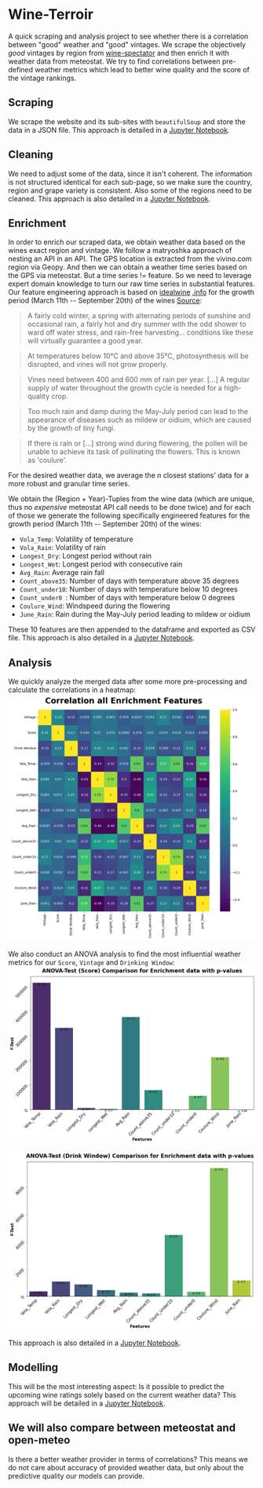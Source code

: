 # Wine-Terroir
A quick scraping and analysis project to see whether there is a correlation between "good" weather and "good" vintages. We scrape the objectively *good* vintages by region from [wine-spectator](https://www.winespectator.com/vintage-charts) and then enrich it with weather data from meteostat. We try to find correlations between pre-defined weather metrics which lead to better wine quality and the score of the vintage rankings.

## Scraping
We scrape the website and its sub-sites with ```beautifulSoup``` and store the data in a JSON file. This approach is detailed in a [Jupyter Notebook](https://github.com/trashpanda-ai/Wine-Terroir/blob/main/1.%20Scraping.ipynb).

## Cleaning
We need to adjust some of the data, since it isn't coherent. The information is not structured identical for each sub-page, so we make sure the country, region and grape variety is consistent. Also some of the regions need to be cleaned. This approach is also detailed in a [Jupyter Notebook](https://github.com/trashpanda-ai/Wine-Terroir/blob/13844a79e441c1b0ee02f5d048f9470608d44dd8/2.%20Cleaning.ipynb).

## Enrichment
In order to enrich our scraped data, we obtain weather data based on the wines exact region and vintage. We follow a matryoshka approach of nesting an API in an API. The GPS location is extracted from the vivino.com region via Geopy. And then we can obtain a weather time series based on the GPS via meteostat. But a time series != feature. So we need to leverage expert domain knowledge to turn our raw time series in substantial features. Our feature engineering approach is based on [idealwine](https://www.idealwine.info/conditions-for-great-wine/) [.info](https://www.idealwine.info/conditions-necessary-great-wine-part-12/) for the growth period (March 11th -- September 20th) of the wines [Source](https://en.wikipedia.org/wiki/Harvest_(wine)):
> A fairly cold winter, a spring with alternating periods of sunshine and occasional rain, a fairly hot and dry summer with the odd shower to ward off water stress, and rain-free harvesting… conditions like these will virtually guarantee a good year.

> At temperatures below 10°C and above 35°C, photosynthesis will be disrupted, and vines will not grow properly. 

> Vines need between 400 and 600 mm of rain per year. […] A regular supply of water throughout the growth cycle is needed for a high-quality crop.

> Too much rain and damp during the May-July period can lead to the appearance of diseases such as mildew or oidium, which are caused by the growth of tiny fungi.

> If there is rain or […] strong wind during flowering, the pollen will be unable to achieve its task of pollinating the flowers. This is known as 'coulure'. 


For the desired weather data, we average the $n$ closest stations' data for a more robust and granular time series.

We obtain the (Region + Year)-Tuples from the wine data (which are unique, thus no *expensive* meteostat API call needs to be done twice) and for each of those we generate the following specifically engineered features for the growth period (March 11th -- September 20th) of the wines:
- ```Vola_Temp```: Volatility of temperature
- ```Vola_Rain```: Volatility of rain
- ```Longest_Dry```: Longest period without rain
- ```Longest_Wet```: Longest period with consecutive rain
- ```Avg_Rain```: Average rain fall
- ```Count_above35```: Number of days with temperature above 35 degrees
- ```Count_under10```: Number of days with temperature below 10 degrees
- ```Count_under0 ```: Number of days with temperature below 0 degrees
- ```Coulure_Wind```: Windspeed during the flowering
- ```June_Rain```: Rain during the May-July period leading to mildew or oidium

These $10$ features are then appended to the dataframe and exported as CSV file. This approach is also detailed in a [Jupyter Notebook](https://github.com/trashpanda-ai/Wine-Terroir/blob/13844a79e441c1b0ee02f5d048f9470608d44dd8/3.%20Enrichment.ipynb).

## Analysis
We quickly analyze the merged data after some more pre-processing and calculate the correlations in a heatmap:
![Heatmap](https://github.com/trashpanda-ai/Wine-Terroir/blob/main/plots/Heatmap%20Enrichment.png?raw=true)



We also conduct an ANOVA analysis to find the most influential weather metrics for our ```Score```, ```Vintage``` and ```Drinking Window```:
![ANOVA Score](https://github.com/trashpanda-ai/Wine-Terroir/blob/main/plots/ANOVA%20Score%20Enrichment.png?raw=true)

![ANOVA Drinking Window](https://github.com/trashpanda-ai/Wine-Terroir/blob/main/plots/ANOVA%20Drink%20Window%20Enrichment.png?raw=true)


This approach is also detailed in a [Jupyter Notebook](https://github.com/trashpanda-ai/Wine-Terroir/blob/f3966d60297df71535ad7c9b3694915caea79c1b/4.%20Analysis.ipynb).


## Modelling
This will be the most interesting aspect: Is it possible to predict the upcoming wine ratings solely based on the current weather data? 
This approach will be detailed in a [Jupyter Notebook](https://github.com/trashpanda-ai/Wine-Terroir/blob/main/5.%20Modelling.ipynb).

## We will also compare between meteostat and open-meteo
Is there a better weather provider in terms of correlations? This means we do not care about accuracy of provided weather data, but only about the predictive quality our models can provide.

